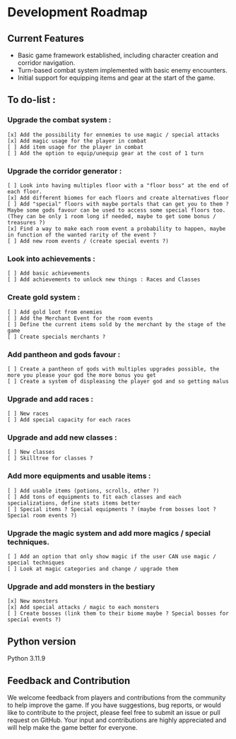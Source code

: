 # Development Roadmap

## Current Features

- Basic game framework established, including character creation and corridor navigation.
- Turn-based combat system implemented with basic enemy encounters.
- Initial support for equipping items and gear at the start of the game.

## To do-list :

### Upgrade the combat system :
    [x] Add the possibility for ennemies to use magic / special attacks
    [x] Add magic usage for the player in combat
    [ ] Add item usage for the player in combat
    [ ] Add the option to equip/unequip gear at the cost of 1 turn

### Upgrade the corridor generator :
    [ ] Look into having multiples floor with a "floor boss" at the end of each floor. 
    [x] Add different biomes for each floors and create alternatives floor
    [ ] Add "special" floors with maybe portals that can get you to them ? Maybe some gods favour can be used to access some special floors too. (They can be only 1 room long if needed, maybe to get some bonus / treasures ?)
    [x] Find a way to make each room event a probability to happen, maybe in function of the wanted rarity of the event ?
    [ ] Add new room events / (create special events ?)

### Look into achievements :
    [ ] Add basic achievements
    [ ] Add achievements to unlock new things : Races and Classes

### Create gold system :
    [ ] Add gold loot from enemies
    [ ] Add the Merchant Event for the room events
    [ ] Define the current items sold by the merchant by the stage of the game
    [ ] Create specials merchants ?

### Add pantheon and gods favour :
    [ ] Create a pantheon of gods with multiples upgrades possible, the more you please your god the more bonus you get
    [ ] Create a system of displeasing the player god and so getting malus

### Upgrade and add races :
    [ ] New races
    [ ] Add special capacity for each races

### Upgrade and add new classes :
    [ ] New classes
    [ ] Skilltree for classes ?

### Add more equipments and usable items :
    [ ] Add usable items (potions, scrolls, other ?)
    [ ] Add tons of equipments to fit each classes and each specializations, define stats items better
    [ ] Special items ? Special equipments ? (maybe from bosses loot ? Special room events ?)

### Upgrade the magic system and add more magics / special techniques.
    [ ] Add an option that only show magic if the user CAN use magic / special techniques
    [ ] Look at magic categories and change / upgrade them

### Upgrade and add monsters in the bestiary
    [x] New monsters
    [x] Add special attacks / magic to each monsters
    [ ] Create bosses (link them to their biome maybe ? Special bosses for special events ?)

## Python version
Python 3.11.9

## Feedback and Contribution

We welcome feedback from players and contributions from the community to help improve the game. If you have suggestions, bug reports, or would like to contribute to the project, please feel free to submit an issue or pull request on GitHub. Your input and contributions are highly appreciated and will help make the game better for everyone.
